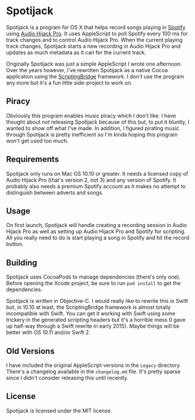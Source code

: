 # Spotijack

Spotijack is a program for OS X that helps record songs playing in
[Spotify][spotify-site] using [Audio Hijack Pro][audio-hijack-pro]. It uses
AppleScript to poll Spotify every 100 ms for track changes and to control Audio
Hijack Pro. When the current playing track changes, Spotijack starts a new
recording in Audio Hijack Pro and updates as much metadata as it can for the
current track.

Originally Spotijack was just a simple AppleScript I wrote one afternoon. Over
the years however, I've rewritten Spotijack as a native Cocoa application using
the [ScriptingBridge][scriptingbridge-framework-link] framework. I don't use
the program any more but it's a fun little side-project to work on.

[spotify-site]: http://spotify.com 
[audio-hijack-pro]: http://rogueamoeba.com/legacy/

## Piracy

Obviously this program enables music piracy which I don't like. I have thought
about _not_ releasing Spotijack because of this but, to put it bluntly, I
wanted to show off what I've made. In addition, I figured pirating music
through Spotijack is pretty inefficient so I'm kinda hoping this program won't
get used too much.

[scriptingbridge-framework-link]: https://developer.apple.com/library/mac/documentation/ScriptingAutomation/Reference/ScriptingBridgeFramework/

## Requirements

Spotijack only runs on Mac OS 10.10 or greater. It needs a licensed copy of
Audio Hijack Pro (that's version 2, not 3) and any version of Spotify. It
probably also needs a premium Spotify account as it makes no attempt to
distinguish between adverts and songs. 

## Usage

On first launch, Spotijack will handle creating a recording session in Audio
Hijack Pro as well as setting up Audio Hijack Pro and Spotify for scripting.
All you really need to do is start playing a song in Spotify and hit the record
button.

## Building

Spotijack uses CocoaPods to manage dependencies (there's only one). Before
opening the Xcode project, be sure to run `pod install` to get the
dependencies. 

Spotijack is written in Objective-C. I would really like to rewrite this in
Swift but, in 10.10 at least, the ScriptingBridge framework is almost totally
incompatible with Swift. You can get it working with Swift using some trickery
in the generated scripting headers but it's a horrible mess (I gave up half-way
through a Swift rewrite in early 2015). Maybe things will be better with OS
10.11 and/or Swift 2.

## Old Versions

I have included the original AppleScript versions in the `Legacy` directory.
There's a changelog available in the `changelog.md` file. It's pretty sparse
since I didn't consider releasing this until recently. 

## License

Spotijack is licensed under the MIT license.
